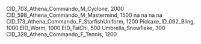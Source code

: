CID_703_Athena_Commando_M_Cyclone, 2000
CID_598_Athena_Commando_M_Mastermind, 1500
na
na
na
na
CID_173_Athena_Commando_F_StarfishUniform, 1200
Pickaxe_ID_092_Bling, 1000
EID_Worm, 1000
EID_TaiChi, 500
Umbrella_Snowflake, 300
CID_328_Athena_Commando_F_Tennis, 1200

